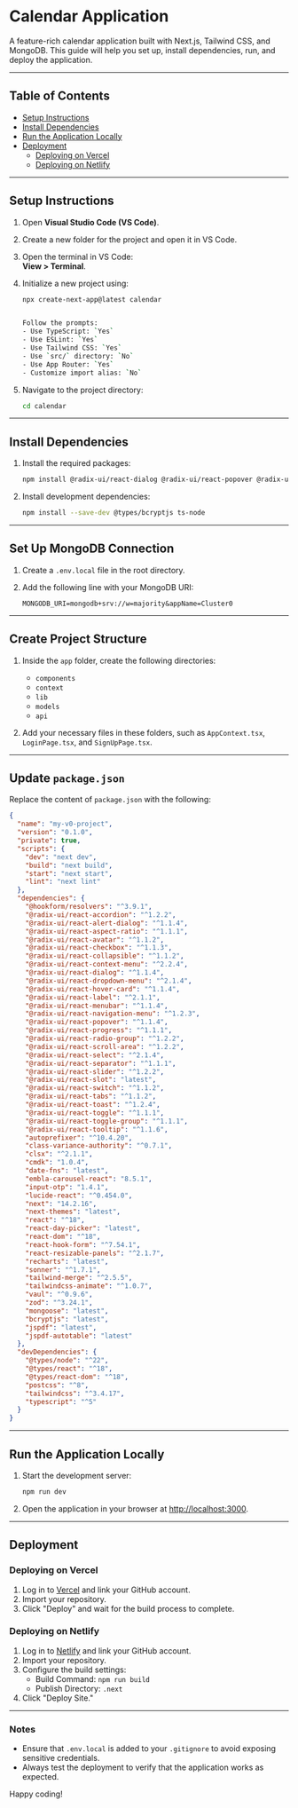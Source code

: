 # Calendar Application

A feature-rich calendar application built with Next.js, Tailwind CSS, and MongoDB. This guide will help you set up, install dependencies, run, and deploy the application.

---

## Table of Contents

- [Setup Instructions](#setup-instructions)
- [Install Dependencies](#install-dependencies)
- [Run the Application Locally](#run-the-application-locally)
- [Deployment](#deployment)
  - [Deploying on Vercel](#deploying-on-vercel)
  - [Deploying on Netlify](#deploying-on-netlify)

---

## Setup Instructions

1. Open **Visual Studio Code (VS Code)**.
2. Create a new folder for the project and open it in VS Code.
3. Open the terminal in VS Code:  
   **View > Terminal**.

4. Initialize a new project using:

   ```bash
   npx create-next-app@latest calendar


   Follow the prompts:
   - Use TypeScript: `Yes`
   - Use ESLint: `Yes`
   - Use Tailwind CSS: `Yes`
   - Use `src/` directory: `No`
   - Use App Router: `Yes`
   - Customize import alias: `No`

5. Navigate to the project directory:

   ```bash
   cd calendar
   ```

---

## Install Dependencies

1. Install the required packages:

   ```bash
   npm install @radix-ui/react-dialog @radix-ui/react-popover @radix-ui/react-select @radix-ui/react-slot @radix-ui/react-tabs class-variance-authority clsx date-fns lucide-react mongoose recharts tailwind-merge tailwindcss-animate bcryptjs
   ```

2. Install development dependencies:

   ```bash
   npm install --save-dev @types/bcryptjs ts-node
   ```

---

## Set Up MongoDB Connection

1. Create a `.env.local` file in the root directory.
2. Add the following line with your MongoDB URI:

   ```env
   MONGODB_URI=mongodb+srv://w=majority&appName=Cluster0
   ```

---

## Create Project Structure

1. Inside the `app` folder, create the following directories:
   - `components`
   - `context`
   - `lib`
   - `models`
   - `api`

2. Add your necessary files in these folders, such as `AppContext.tsx`, `LoginPage.tsx`, and `SignUpPage.tsx`.

---

## Update `package.json`

Replace the content of `package.json` with the following:

```json
{
  "name": "my-v0-project",
  "version": "0.1.0",
  "private": true,
  "scripts": {
    "dev": "next dev",
    "build": "next build",
    "start": "next start",
    "lint": "next lint"
  },
  "dependencies": {
    "@hookform/resolvers": "^3.9.1",
    "@radix-ui/react-accordion": "^1.2.2",
    "@radix-ui/react-alert-dialog": "^1.1.4",
    "@radix-ui/react-aspect-ratio": "^1.1.1",
    "@radix-ui/react-avatar": "^1.1.2",
    "@radix-ui/react-checkbox": "^1.1.3",
    "@radix-ui/react-collapsible": "^1.1.2",
    "@radix-ui/react-context-menu": "^2.2.4",
    "@radix-ui/react-dialog": "^1.1.4",
    "@radix-ui/react-dropdown-menu": "^2.1.4",
    "@radix-ui/react-hover-card": "^1.1.4",
    "@radix-ui/react-label": "^2.1.1",
    "@radix-ui/react-menubar": "^1.1.4",
    "@radix-ui/react-navigation-menu": "^1.2.3",
    "@radix-ui/react-popover": "^1.1.4",
    "@radix-ui/react-progress": "^1.1.1",
    "@radix-ui/react-radio-group": "^1.2.2",
    "@radix-ui/react-scroll-area": "^1.2.2",
    "@radix-ui/react-select": "^2.1.4",
    "@radix-ui/react-separator": "^1.1.1",
    "@radix-ui/react-slider": "^1.2.2",
    "@radix-ui/react-slot": "latest",
    "@radix-ui/react-switch": "^1.1.2",
    "@radix-ui/react-tabs": "^1.1.2",
    "@radix-ui/react-toast": "^1.2.4",
    "@radix-ui/react-toggle": "^1.1.1",
    "@radix-ui/react-toggle-group": "^1.1.1",
    "@radix-ui/react-tooltip": "^1.1.6",
    "autoprefixer": "^10.4.20",
    "class-variance-authority": "^0.7.1",
    "clsx": "^2.1.1",
    "cmdk": "1.0.4",
    "date-fns": "latest",
    "embla-carousel-react": "8.5.1",
    "input-otp": "1.4.1",
    "lucide-react": "^0.454.0",
    "next": "14.2.16",
    "next-themes": "latest",
    "react": "^18",
    "react-day-picker": "latest",
    "react-dom": "^18",
    "react-hook-form": "^7.54.1",
    "react-resizable-panels": "^2.1.7",
    "recharts": "latest",
    "sonner": "^1.7.1",
    "tailwind-merge": "^2.5.5",
    "tailwindcss-animate": "^1.0.7",
    "vaul": "^0.9.6",
    "zod": "^3.24.1",
    "mongoose": "latest",
    "bcryptjs": "latest",
    "jspdf": "latest",
    "jspdf-autotable": "latest"
  },
  "devDependencies": {
    "@types/node": "^22",
    "@types/react": "^18",
    "@types/react-dom": "^18",
    "postcss": "^8",
    "tailwindcss": "^3.4.17",
    "typescript": "^5"
  }
}
```

---

## Run the Application Locally

1. Start the development server:

   ```bash
   npm run dev
   ```

2. Open the application in your browser at [http://localhost:3000](http://localhost:3000).

---

## Deployment

### Deploying on Vercel

1. Log in to [Vercel](https://vercel.com/) and link your GitHub account.
2. Import your repository.
3. Click "Deploy" and wait for the build process to complete.

### Deploying on Netlify

1. Log in to [Netlify](https://www.netlify.com/) and link your GitHub account.
2. Import your repository.
3. Configure the build settings:
   - Build Command: `npm run build`
   - Publish Directory: `.next`
4. Click "Deploy Site."

---

### Notes

- Ensure that `.env.local` is added to your `.gitignore` to avoid exposing sensitive credentials.
- Always test the deployment to verify that the application works as expected.

Happy coding!
```